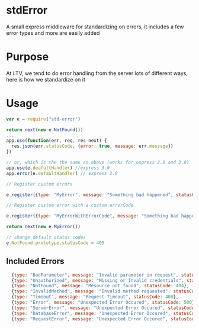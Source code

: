 stdError
========

A small express middleware for standardizing on errors, it includes a few error types and more are easily added

# Purpose
At i.TV, we tend to do error handling from the server lots of different ways, here is how we standardize on it

# Usage
```JavaScript
var e = require("std-error")

return next(new e.NotFound())
...
app.use(function(err, req, res next) {
  res.json(err.statusCode, {error: true, message: err.message})
})

// or, which is the the same as above (works for express 2.0 and 3.0)
app.use(e.deafultHandler) //express 3.0
app.error(e.defaultHandler) // express 2.0

// Register custom errors

e.register({type: "MyError", message: "Something bad happened", statusCode: 9000})

// Register custom error with a custom errorCode

e.register({type: "MyErrorWithErrorCode", message: "Something bad happened", statusCode: 500, errorCode: 1000})

return next(new e.MyError())

// change default status codes
e.NotFound.prototype.statusCode = 405
```

## Included Errors
```JavaScript
  {type: "BadParameter", message: "Invalid parameter in request", statusCode: 400},
  {type: "Unauthorized", message: "Missing or Invalid credentials", statusCode: 401},
  {type: "NotFound", message: "Resource not found", statusCode: 404},
  {type: "InvalidMethod", message: "Invalid method requested", statusCode: 405},
  {type: "Timeout", message: "Request Timeout", statusCode: 408},
  {type: "Error", message: "Unexpected Error Occured", statusCode: 500},
  {type: "ServerError", message: "Unexpected Error Occured", statusCode: 500},
  {type: "DatabaseError", message: "Unexpected Error Occured", statusCode: 500},
  {type: "RequestError", message: "Unexpected Error Occured", statusCode: 500}
```
